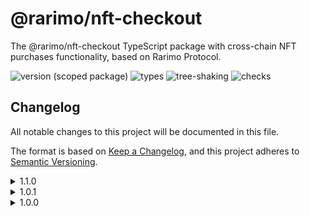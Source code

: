 # @rarimo/nft-checkout
The @rarimo/nft-checkout TypeScript package with cross-chain NFT purchases functionality, based on Rarimo Protocol.

![version (scoped package)](https://badgen.net/npm/v/@rarimo/nft-checkout)
![types](https://badgen.net/npm/types/@rarimo/nft-checkout)
![tree-shaking](https://badgen.net/bundlephobia/tree-shaking/@rarimo/nft-checkout)
![checks](https://badgen.net/github/checks/distributed-lab/web-kit/main)

## Changelog
All notable changes to this project will be documented in this file.

The format is based on [Keep a Changelog](https://keepachangelog.com/en/1.0.0/),
and this project adheres to [Semantic Versioning](https://semver.org/spec/v2.0.0.html).

<details><summary>1.1.0</summary>
  <h4>Added</h4>
  <ul>
    <li>`createCheckoutOperation` function simplifies create NFT checkout operation.</li>
  </ul>
  <h4>Changed</h4>
  <ul>
    <li>Moved to the new swap contracts</li>
  </ul>
  <h4>Fixed</h4>
  <ul>
    <li>Approving non swap contract address, which cause error "transfer amount exceeds spender allowance"</li>
  </ul>
</details>
<details><summary>1.0.1</summary>
  <h4>Added</h4>
  <ul>
    <li>`events` dependency to resolve a Node emulation issue for use in packagers such as Vite</li>
  </ul>
</details>
<details><summary>1.0.0</summary>
  <h4>Under the hood changes</h4>
  <ul>
    <li>Initiated package</li>
  </ul>
</details>

